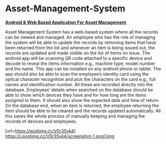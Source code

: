 # Asset-Management-System
<b><u>Android &amp; Web Based Application For Asset Management</u></b>


Asset Management System has a web-based system where all the records can be viewed and managed. An
employee who has the role of managing the system will be able to update the records by removing items that have
been returned from the list and whenever an item is being issued out, the records are updated and made visible on the
list of items on issue.
The android app will be scanning QR code attached to a specific device and decode to reveal the items information
e.g., machine type, model number and the name. This app can be installed on any android phone or tablet. The app
should also be able to scan the employee’s identity card using the optical character recognition and pick the characters
on the card e.g., full names and identification number. All these are recorded directly into the database. Employees’
details when searched on the database should be able to show which devices they have and for how long are the items
assigned to them. It should also show the expected date and time of return. On the database end, when an item is
returned, the employee returning the item should be able to be cleared and the records updated automatically. All this
saves the whole process of manually keeping and managing the records of devices and employees.

[url=https://postimg.cc/V0r35vk4]
https://i.postimg.cc/V0r35vk4/screenshot-1.png[/img

